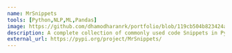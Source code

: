 ```yaml
---
name: MrSnippets
tools: [Python,NLP,ML,Pandas]
image: https://github.com/dhamodharanrk/portfolio/blob/119cb504b823424aea64003da9630f15d7956db6/post_data/project_mrsnippets.jpg
description: A complete collection of commonly used code Snippets in Python
external_url: https://pypi.org/project/MrSnippets/
---
```

